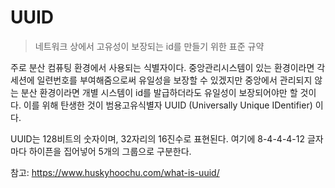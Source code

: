 # UUID

> 네트워크 상에서 고유성이 보장되는 id를 만들기 위한 표준 규약



주로 분산 컴퓨팅 환경에서 사용되는 식별자이다. 중앙관리시스템이 있는 환경이라면 각 세션에 일련번호를 부여해줌으로써 유일성을 보장할 수 있겠지만 중앙에서 관리되지 않는 분산 환경이라면 개별 시스템이 id를 발급하더라도 유일성이 보장되어야만 할 것이다. 이를 위해 탄생한 것이 범용고유식별자 UUID (Universally Unique IDentifier) 이다.



UUID는 128비트의 숫자이며, 32자리의 16진수로 표현된다. 여기에 8-4-4-4-12 글자마다 하이픈을 집어넣어 5개의 그룹으로 구분한다.



참고: https://www.huskyhoochu.com/what-is-uuid/